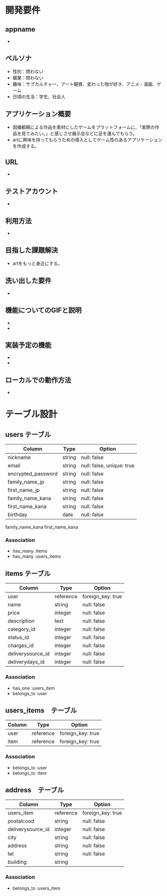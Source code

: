 # 開発要件

## appname
- 

## ペルソナ
- 性別：問わない
- 職業：問わない
- 趣味：サブカルチャー、アート観賞、変わった物が好き、アニメ・漫画、ゲーム
- 日頃の生活：学生、社会人

## アプリケーション概要
- 因幡都頼による作品を素材にしたゲームをプラットフォームに、「実際の作品を見てみたい。」と感じさせ展示会などに足を運んでもらう。
- artに興味を持ってもらうための導入としてゲーム性のあるアプリケーションを作成する。

## URL
-

## テストアカウント
-

## 利用方法
- 

## 目指した課題解決
- artをもっと身近にする。

## 洗い出した要件
-

## 機能についてのGIFと説明
-
-

## 実装予定の機能
-
-

## ローカルでの動作方法
-


# テーブル設計

## users テーブル

| Column             | Type   | Option                    |
| ------------------ | ------ | ------------------------- |
| nickname           | string | null: false               |
| email              | string | null: false, unique: true |
| encrypted_password | string | null: false               |
| family_name_jp     | string | null: false               |
| first_name_jp      | string | null: false               |
| family_name_kana   | string | null: false               |
| first_name_kana    | string | null: false               |
| birthday           | date   | null: false               |


family_name_kana
first_name_kana

### Association
- has_many :items
- has_many :users_items

## items テーブル

| Column             | Type      | Option            |
| -----------------  | --------- | ----------------- |
| user               | reference | foreign_key: true |
| name               | string    | null: false       |
| price              | integer   | null: false       |
| description        | text      | null: false       |
| category_id        | integer   | null: false       |
| status_id          | integer   | null: false       |
| charges_id         | integer   | null: false       |
| deliverysource_id  | integer   | null: false       |
| deliverydays_id    | integer   | null: false       |

### Association

- has_one :users_item
- belongs_to :user

## users_items　テーブル

| Column  | Type      | Option            |
| ------- | --------- | ----------------- |
| user    | reference | foreign_key: true |
| item    | reference | foreign_key: true |

### Association

- belongs_to :user
- belongs_to :item

## address　テーブル

| Column            | Type       | Option            |
| ----------------  |----------- | ----------------- |
| users_item        | reference  | foreign_key: true |
| postalcood        | string     | null: false       |
| deliverysource_id | integer    | null: false       |
| city              | string     | null: false       |
| address           | string     | null: false       |
| tel               | string     | null: false       |
| building          | string     |                   |

### Association

- belongs_to :users_item


